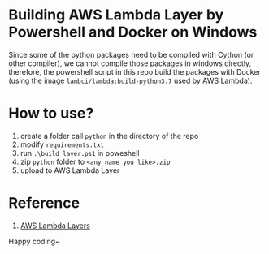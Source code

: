 # Building AWS Lambda Layer by Powershell and Docker on Windows

Since some of the python packages need to be compiled with Cython (or other compiler), we cannot compile those packages in windows directly, therefore, the powershell script in this repo build the packages with Docker (using the [image](https://hub.docker.com/r/lambci/lambda) ```lambci/lambda:build-python3.7``` used by AWS Lambda).

# How to use?

1. create a folder call ```python``` in the directory of the repo
2. modify ```requirements.txt```
3. run ```.\build_layer.ps1``` in poweshell
4. zip ```python``` folder to ```<any name you like>.zip```
5. upload to AWS Lambda Layer

# Reference

1. [AWS Lambda Layers](https://docs.aws.amazon.com/lambda/latest/dg/configuration-layers.html)

Happy coding~

